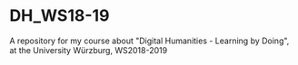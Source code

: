 # DH_WS18-19
A repository for my course about "Digital Humanities - Learning by Doing",  at the University Würzburg, WS2018-2019 
